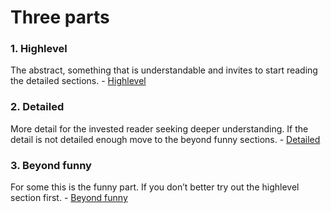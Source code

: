 # Three parts

### 1.  Highlevel
The abstract, something that is understandable and invites to start reading the detailed sections. - [Highlevel](Highlevel/index.md)

### 2. Detailed
More detail for the invested reader seeking deeper understanding. If the detail is not detailed enough move to the beyond funny sections. - [Detailed](Detailed/index.md)

### 3. Beyond funny
For some this is the funny part. If you don’t better try out the highlevel section first. - [Beyond funny](Beyond%20%funny/index.md)


<!--stackedit_data:
eyJoaXN0b3J5IjpbLTE1NzU1NzA4NDQsMTY2NTA5NTQ2Myw5OT
IyNDc3MDcsLTE1MzU1Njk4NzEsLTE2MzY2ODQyODIsLTE2MTc0
NjIxNDksLTc0MzAyMjQ1LDYwOTMyNjI2MSwtNzE5MjU1ODU0XX
0=
-->